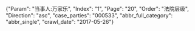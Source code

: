 {"Param": "当事人:万家乐", "Index": "1", "Page": "20", "Order": "法院层级", "Direction": "asc", "case_parties": "000533", "abbr_full_category": "abbr_single", "crawl_date": "2017-05-26"}
